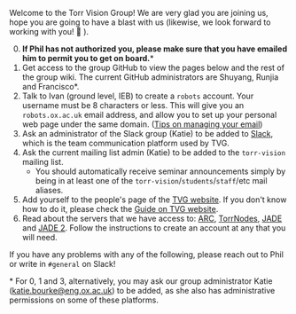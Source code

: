 Welcome to the Torr Vision Group! We are very glad you are joining us, hope you are going to have a blast with us (likewise, we look forward to working with you! :tada: ). 

0) **If Phil has not authorized you, please make sure that you have emailed him to permit you to get on board.***
1) Get access to the group GitHub to view the pages below and the rest of the group wiki. The current GitHub administrators are Shuyang, Runjia and Francisco*.
2) Talk to Ivan (ground level, IEB) to create a `robots` account. Your username must be 8 characters or less. This will give you an `robots.ox.ac.uk` email address, and allow you to set up your personal web page under the same domain. ([Tips on managing your email](https://github.com/torrvision/GroupWiKi/blob/master/Managing-robots-email-account.md))
3) Ask an administrator of the Slack group (Katie) to be added to [Slack](https://torrvision.slack.com/), which is the team communication platform used by TVG.
4) Ask the current mailing list admin (Katie) to be added to the `torr-vision` mailing list.
   - You should automatically receive seminar announcements simply by being in at least one of the `torr-vision`/`students`/`staff`/etc mail aliases.
5) Add yourself to the people's page of the [TVG website]([https://github.com/torrvision/torrvision.github.io](https://github.com/torrvision/torrvision.github.io/tree/master/tvg_db)). If you don't know how to do it, please check the [Guide on TVG website](https://github.com/torrvision/HowToUpdateTVGWebsite).
6) Read about the servers that we have access to:  [ARC](https://github.com/torrvision/GroupWiKi/blob/master/Guide-to-Using-ARC.md), [TorrNodes](https://github.com/torrvision/TorrNode), [JADE](https://github.com/torrvision/GroupWiKi/blob/master/Introduction-to-JADE.md) and [JADE 2](https://github.com/torrvision/GroupWiKi/blob/master/JADE-2.md). Follow the instructions to create an account at any that you will need.

If you have any problems with any of the following, please reach out to Phil or write in `#general` on Slack!

\* For 0, 1 and 3, alternatively, you may ask our group administrator Katie (katie.bourke@eng.ox.ac.uk) to be added, as she also has administrative permissions on some of these platforms.
